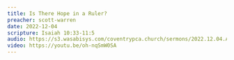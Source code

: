 ```yaml
---
title: Is There Hope in a Ruler?
preacher: scott-warren
date: 2022-12-04
scripture: Isaiah 10:33-11:5
audio: https://s3.wasabisys.com/coventrypca.church/sermons/2022.12.04.A Is There Hope in a Ruler? - Scott Warren.mp3
video: https://youtu.be/oh-nqSmW0SA
---
```

